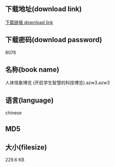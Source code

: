 ## 下载地址(download link)
[下载链接 download link](https://tutu365.netlify.app/?s=%E4%BA%BA%E4%BD%93%E6%80%AA%E8%B1%A1%E5%8D%9A%E8%A7%88+%28%E5%BC%80%E5%90%AF%E5%AD%A6%E7%94%9F%E6%99%BA%E6%85%A7%E7%9A%84%E7%A7%91%E6%8A%80%E5%8D%9A%E8%A7%88%29.azw3)

## 下载密码(download password)
8078

## 名称(book name)
人体怪象博览 (开启学生智慧的科技博览).azw3.azw3

## 语言(language)
chinese

## MD5


## 大小(filesize)
229.6 KB
